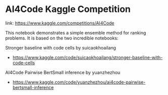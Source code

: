 # AI4Code Kaggle Competition

link: https://www.kaggle.com/competitions/AI4Code

This notebook demonstrates a simple ensemble method for ranking problems. It is based on the two incredible notebooks:

Stronger baseline with code cells by suicaokhoailang
* https://www.kaggle.com/code/suicaokhoailang/stronger-baseline-with-code-cells

AI4Code Pairwise BertSmall inference by yuanzhezhou
* https://www.kaggle.com/code/yuanzhezhou/ai4code-pairwise-bertsmall-inference

